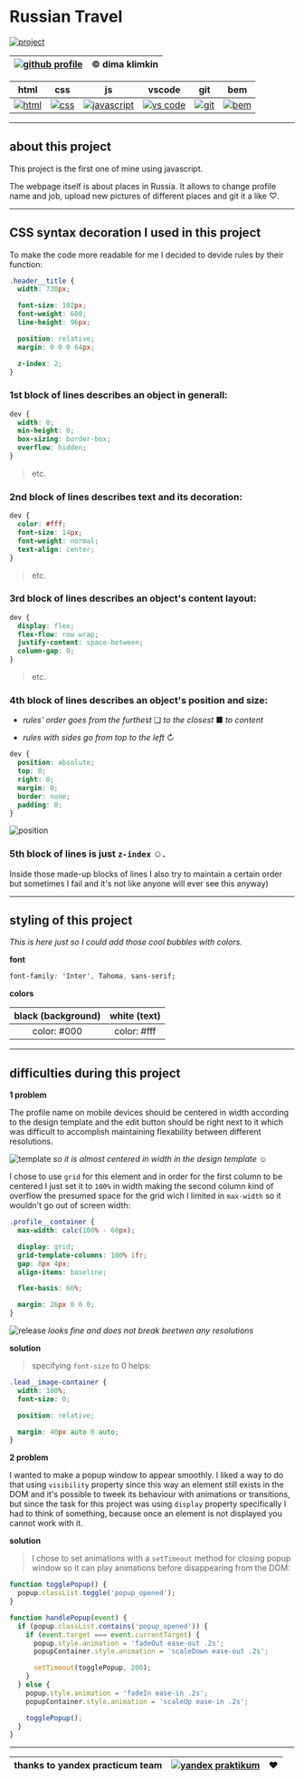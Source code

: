 # Russian Travel

[![project](https://svgshare.com/i/pvA.svg "github profile")](https://kobewinona.github.io/mesto/)

| [![github profile](https://svgshare.com/i/p5A.svg "github profile")](https://github.com/kobewinona) | &copy; dima klimkin |
| :---: | :---: |

| html | css | js |vscode | git | bem |
| :---: | :---: | :---: |:---: | :---: | :---: |
| [![html](https://svgshare.com/i/p7U.svg)](https://www.w3.org/html/) | [![css](https://svgshare.com/i/p6o.svg)](https://www.w3schools.com/css/) | [![javascript](https://svgshare.com/i/pvW.svg)](https://www.javascript.com/) | [![vs code](https://svgshare.com/i/p5n.svg)](https://code.visualstudio.com/) | [![git](https://svgshare.com/i/p6d.svg)](https://git-scm.com/) | [![bem](https://svgshare.com/i/p6x.svg)](https://en.bem.info/) |

---

## about this project

This project is the first one of mine using javascript.

The webpage itself is about places in Russia. It allows to change profile name and job, upload new pictures of different places and git it a like ♡.

---

## CSS syntax decoration I used in this project

To make the code more readable for me I decided to devide rules by their function:

```css
.header__title {
  width: 730px;

  font-size: 102px;
  font-weight: 600;
  line-height: 96px;

  position: relative;
  margin: 0 0 0 64px;

  z-index: 2;
}
```

### **1st** block of lines describes an object in generall:

```css
dev {
  width: 0;
  min-height: 0;
  box-sizing: border-box;
  overflow: hidden;
}
```
>etc.

### **2nd** block of lines describes text and its decoration:

```css
dev {
  color: #fff;
  font-size: 14px;
  font-weight: normal;
  text-align: center;
}
```
>etc.

### **3rd** block of lines describes an object's content layout:

```css
dev {
  display: flex;
  flex-flow: row wrap;
  justify-content: space-between;
  column-gap: 0;
}
```
>etc.

### **4th** block of lines describes an object's position and size:

- *rules' order goes from the furthest* ❏ *to the closest* ■ *to content*

- *rules with sides*  *go from top to the left* ↻

```css
dev {
  position: absolute;
  top: 0;
  right: 0;
  margin: 0;
  border: none;
  padding: 0;
}
```
![position](https://i.postimg.cc/HkN8sKfB/element.png)

### **5th** block of lines is just ```z-index``` ☺.

Inside those made-up blocks of lines I also try to maintain a certain order but sometimes I fail and it's not like anyone will ever see this anyway)

---

## styling of this project
*This is here just so I could add those cool bubbles with colors.*

**font**

```css
font-family: 'Inter', Tahoma, sans-serif;
```

**colors**

| black (background) | white (text) |
| :---: | :---: |
| color: #000 | color: #fff |

---

## difficulties during this project

**1 problem**

The profile name on mobile devices should be centered in width according to the design template and the edit button should be right next to it which was difficult to accomplish maintaining flexability between different resolutions.

![template](https://i.postimg.cc/N040T6cC/2023-01-30-22-36-38.png)
*so it is almost centered in width in the design template* ☺

I chose to use ```grid``` for this element and in order for the first column to be centered I just set it to ```100%``` in width making the second column kind of overflow the presumed space for the grid wich I limited in ```max-width``` so it wouldn't go out of screen width:

```css
.profile__container {
  max-width: calc(100% - 60px);

  display: grid;
  grid-template-columns: 100% 1fr;
  gap: 8px 4px;
  align-items: baseline;

  flex-basis: 66%;

  margin: 26px 0 0 0;
}
```

![release](https://i.postimg.cc/fLRRvVWz/2023-01-30-22-40-45.png)
*looks fine and does not break beetwen any resolutions*

**solution**

>specifying ```font-size``` to 0 helps:
```css
.lead__image-container {
  width: 100%;
  font-size: 0;

  position: relative;

  margin: 40px auto 0 auto;
}
```

**2 problem**

I wanted to make a popup window to appear smoothly. I liked a way to do that using ```visibility``` property since this way an element still exists in the DOM and it's possible to tweek its behaviour with animations or transitions, but since the task for this project was using ```display``` property specifically I had to think of something, because once an element is not displayed you cannot work with it.

**solution**

>I chose to set animations with a ```setTimeout``` method for closing popup window so it can play animations before disappearing from the DOM:

```javascript
function togglePopup() {
  popup.classList.toggle('popup_opened');
}

function handlePopup(event) {
  if (popup.classList.contains('popup_opened')) {
    if (event.target === event.currentTarget) {
      popup.style.animation = 'fadeOut ease-out .2s';
      popupContainer.style.animation = 'scaleDown ease-out .2s';

      setTimeout(togglePopup, 200);
    }
  } else {
    popup.style.animation = 'fadeIn ease-in .2s';
    popupContainer.style.animation = 'scaleUp ease-in .2s';

    togglePopup();
  }
}
```

---

| thanks to yandex practicum team | [![yandex praktikum](https://svgshare.com/i/p77.svg)](https://practicum.yandex.ru/) | ♥ |
| :---: | :---: | :---: |
